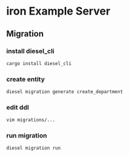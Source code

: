 # iron Example Server

## Migration

### install diesel_cli

```bash
cargo install diesel_cli
```

### create entity

```bash
diesel migration generate create_department
```

### edit ddl

```bash
vim migrations/...
```

### run migration

```bash
diesel migration run
```
